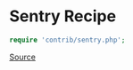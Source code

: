 <!-- DO NOT EDIT THIS FILE! -->
<!-- Instead edit contrib/sentry.php -->
<!-- Then run bin/docgen -->

# Sentry Recipe

```php
require 'contrib/sentry.php';
```

[Source](/contrib/sentry.php)



